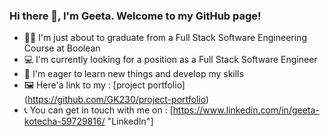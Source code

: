 ### Hi there 👋, I'm Geeta. Welcome to my GitHub page!

- :woman_student:  I'm just about to graduate from a Full Stack Software Engineering Course at Boolean
- :computer:  I'm currently looking for a position as a Full Stack Software Engineer
- :seedling:  I'm eager to learn new things and develop my skills
- :framed_picture:  Here'a link to my : [project portfolio] (https://github.com/GK230/project-portfolio)
- :telephone_receiver:  You can get in touch with me on : [https://www.linkedin.com/in/geeta-kotecha-59729816/ "LinkedIn"]

<!--
**GK230/GK230** is a ✨ _special_ ✨ repository because its `README.md` (this file) appears on your GitHub profile.

Here are some ideas to get you started:

- 🔭 I’m currently working on ...
- 🌱 I’m currently learning ...
- 👯 I’m looking to collaborate on ...
- 🤔 I’m looking for help with ...
- 💬 Ask me about ...
- 📫 How to reach me: ...
- 😄 Pronouns: ...
- ⚡ Fun fact: ...
-->
